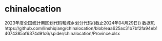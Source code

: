# chinalocation
2023年度全国统计用区划代码和城乡划分代码((截止2024年04月29日))
数据见https://github.com/linshiqiang/chinalocation/blob/eaa625ac31b7bf2fa94eb14074385af6374d91c6/spider/chinalocation/Province.xlsx
